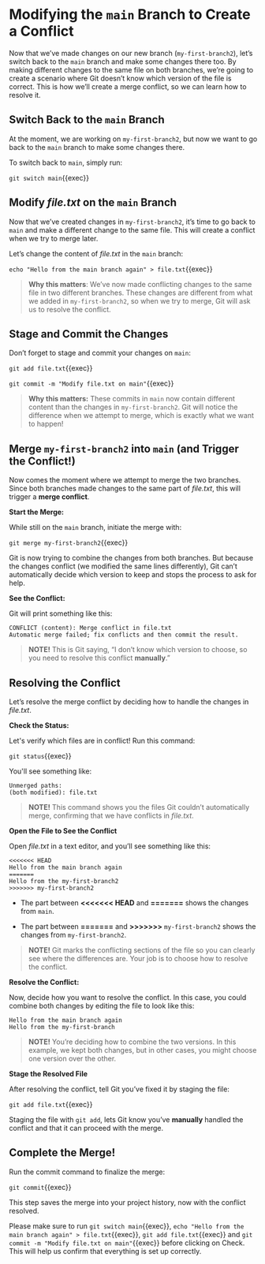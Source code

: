 # Modifying the `main` Branch to Create a Conflict

Now that we’ve made changes on our new branch (`my-first-branch2`), let’s switch back to the `main` branch and make some changes there too. By making different changes to the same file on both branches, we’re going to create a scenario where Git doesn’t know which version of the file is correct. This is how we’ll create a merge conflict, so we can learn how to resolve it.

## Switch Back to the `main` Branch

At the moment, we are working on `my-first-branch2`, but now we want to go back to the `main` branch to make some changes there.

To switch back to `main`, simply run: 

`git switch main`{{exec}}

## Modify *file.txt* on the `main` Branch

Now that we’ve created changes in `my-first-branch2`, it’s time to go back to `main` and make a different change to the same file. This will create a conflict when we try to merge later.

Let’s change the content of *file.txt* in the `main` branch:

`echo "Hello from the main branch again" > file.txt`{{exec}}

> **Why this matters**: We’ve now made conflicting changes to the same file in two different branches. These changes are different from what we added in `my-first-branch2`, so when we try to merge, Git will ask us to resolve the conflict.

## Stage and Commit the Changes 

Don’t forget to stage and commit your changes on `main`:

`git add file.txt`{{exec}}

`git commit -m "Modify file.txt on main"`{{exec}}

> **Why this matters:** These commits in `main` now contain different content than the changes in `my-first-branch2`. Git will notice the difference when we attempt to merge, which is exactly what we want to happen!

## Merge `my-first-branch2` into `main` (and Trigger the Conflict!)

Now comes the moment where we attempt to merge the two branches. Since both branches made changes to the same part of *file.txt*, this will trigger a **merge conflict**.

**Start the Merge:**

While still on the `main` branch, initiate the merge with:

`git merge my-first-branch2`{{exec}}

Git is now trying to combine the changes from both branches. But because the changes conflict (we modified the same lines differently), Git can’t automatically decide which version to keep and stops the process to ask for help.

**See the Conflict:**

Git will print something like this:

```
CONFLICT (content): Merge conflict in file.txt
Automatic merge failed; fix conflicts and then commit the result.
```

> **NOTE!** This is Git saying, “I don’t know which version to choose, so you need to resolve this conflict **manually**.”

## Resolving the Conflict

Let’s resolve the merge conflict by deciding how to handle the changes in *file.txt*.

**Check the Status:**

Let's verify which files are in conflict! Run this command:

`git status`{{exec}}

You'll see something like:

```
Unmerged paths:
(both modified): file.txt
```

> **NOTE!** This command shows you the files Git couldn’t automatically merge, confirming that we have conflicts in *file.txt*.

**Open the File to See the Conflict**

Open *file.txt* in a text editor, and you’ll see something like this:

```
<<<<<<< HEAD
Hello from the main branch again
=======
Hello from the my-first-branch2
>>>>>>> my-first-branch2
```

* The part between **<<<<<<< HEAD** and **=======** shows the changes from `main`.

* The part between **=======** and **>>>>>>>** `my-first-branch2` shows the changes from `my-first-branch2`.

> **NOTE!** Git marks the conflicting sections of the file so you can clearly see where the differences are. Your job is to choose how to resolve the conflict.

**Resolve the Conflict:**

Now, decide how you want to resolve the conflict. In this case, you could combine both changes by editing the file to look like this:

```
Hello from the main branch again
Hello from the my-first-branch
```

> **NOTE!** You’re deciding how to combine the two versions. In this example, we kept both changes, but in other cases, you might choose one version over the other.

**Stage the Resolved File**

After resolving the conflict, tell Git you’ve fixed it by staging the file:

`git add file.txt`{{exec}}

Staging the file with `git add`, lets Git know you’ve **manually** handled the conflict and that it can proceed with the merge.

## Complete the Merge!

Run the commit command to finalize the merge:

`git commit`{{exec}}

This step saves the merge into your project history, now with the conflict resolved.

Please make sure to run `git switch main`{{exec}}, `echo "Hello from the main branch again" > file.txt`{{exec}}, `git add file.txt`{{exec}} and `git commit -m "Modify file.txt on main"`{{exec}}
before clicking on Check. This will help us confirm that everything is set up correctly.